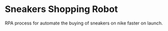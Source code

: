 # Sneakers Shopping Robot

RPA process for automate the buying of sneakers on nike faster on launch.
